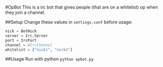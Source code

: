 #OpBot
This is a irc bot that gives people (that are on a whitelist) op when they join a channel. 

##Setup
Change these values in `settings.conf` before usage:

```python
nick = BotNick
server = Irc.Server
port = IrcPort
channel = #IrcChannel
whitelist = ["nick1", "nick2"]
```

##Usage
Run with python
`python opbot.py`